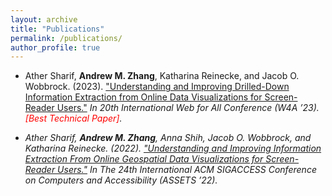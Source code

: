 ```yaml
---
layout: archive
title: "Publications"
permalink: /publications/
author_profile: true
---
```


<!-- {% if author.googlescholar %}
  You can also find my articles on <u><a href="{{author.googlescholar}}">my Google Scholar profile</a>.</u>
{% endif %}

{% include base_path %}

{% for post in site.publications reversed %}
  {% include archive-single.html %}
{% endfor %} -->
<!-- * **Cheng, I.**, Achilleos, N., Masters, A., Lewis, G., Kane, M., & Guio, P. (2021). "Electron bulk heating at Saturn's magnetopause." <i>Journal of Geophysical Research: Space Physics, 126. </i> Full text available at <a href="https://doi.org/10.1029/2020JA028800" target="_blank" rel="noopener"> Journal of Geophysical Research </a>. -->


* Ather Sharif, **Andrew M. Zhang**, Katharina Reinecke, and Jacob O. Wobbrock. (2023). <a href="https://doi.org/10.1145/3587281" target="_blank" rel="noopener">"Understanding and Improving Drilled-Down Information Extraction from Online Data Visualizations for Screen-Reader Users."</a> <i>In 20th International Web for All Conference (W4A ’23).<i> <span style="color:red"> [Best Technical Paper]</span>.

* Ather Sharif, **Andrew M. Zhang**, Anna Shih, Jacob O. Wobbrock, and Katharina Reinecke. (2022). <a href="https://doi.org/10.1145/3517428.3550363" target="_blank" rel="noopener">"Understanding and Improving Information Extraction From Online Geospatial Data Visualizations for Screen-Reader Users."</a> <i>In The 24th International ACM SIGACCESS Conference on Computers and Accessibility (ASSETS ’22).<i>


